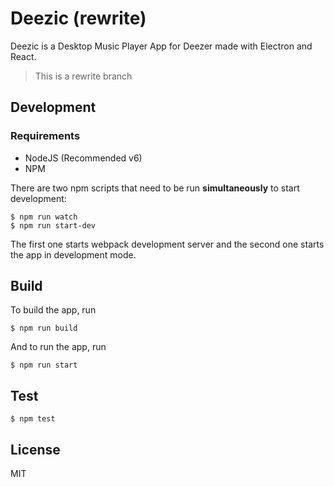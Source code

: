 # Deezic (rewrite)
Deezic is a Desktop Music Player App for Deezer made with Electron and React.

> This is a rewrite branch

## Development
### Requirements
* NodeJS (Recommended v6)
* NPM

There are two npm scripts that need to be run **simultaneously** to start development:
```
$ npm run watch
$ npm run start-dev
```
The first one starts webpack development server and the second one starts the app in development mode.

## Build
To build the app, run
```
$ npm run build
```
And to run the app, run
```
$ npm run start
```

## Test
```
$ npm test
```

## License
MIT

